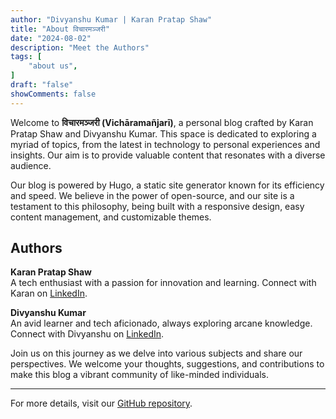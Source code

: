 ```yaml
---
author: "Divyanshu Kumar | Karan Pratap Shaw"
title: "About विचारमञ्जरी"
date: "2024-08-02"
description: "Meet the Authors"
tags: [
    "about us",
]
draft: "false"
showComments: false
---
```


Welcome to **विचारमञ्जरी (Vichāramañjarī)**, a personal blog crafted by Karan Pratap Shaw and Divyanshu Kumar. This space is dedicated to exploring a myriad of topics, from the latest in technology to personal experiences and insights. Our aim is to provide valuable content that resonates with a diverse audience.

Our blog is powered by Hugo, a static site generator known for its efficiency and speed. We believe in the power of open-source, and our site is a testament to this philosophy, being built with a responsive design, easy content management, and customizable themes.

## Authors

**Karan Pratap Shaw**  
A tech enthusiast with a passion for innovation and learning. Connect with Karan on [LinkedIn](https://www.linkedin.com/in/karanpratapshaw/).

**Divyanshu Kumar**  
An avid learner and tech aficionado, always exploring arcane knowledge. Connect with Divyanshu on [LinkedIn](https://www.linkedin.com/in/divyanshu-kumar-7ab58a272/).

Join us on this journey as we delve into various subjects and share our perspectives. We welcome your thoughts, suggestions, and contributions to make this blog a vibrant community of like-minded individuals.

--- 

For more details, visit our [GitHub repository](https://github.com/iCaran/theBlog).
